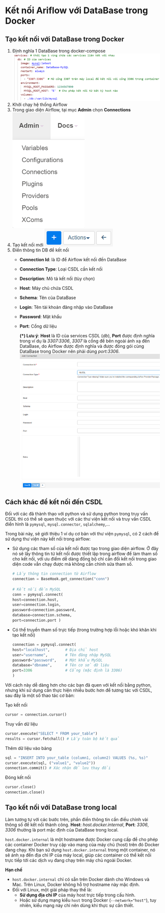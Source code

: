# Kết nối Ariflow với DataBase trong Docker
## Tạo kết nối với DataBase trong Docker
1. Định nghĩa 1 DataBase trong docker-compose 
	![Định nghĩa DB](assets/images/airflow/dinh-nghia-db.png)
2. Khởi chạy hệ thống Airflow
3. Trong giao diện Airflow, tại mục **Admin** chọn  **Connections**
	![Tạo kết nối 1](assets/images/airflow/tao-ket-noi-1.png)
4. Tạo kết nối mới
	![Tạo kết nối 1](assets/images/airflow/tao-ket-noi-2.png)
5. Điền thông tin DB để kết nối
	* **Connection Id**: là ID để Airflow kết nối đến DataBase
	* **Connection Type**: Loại CSDL cần kết nối
	* **Description**: Mô tả kết nối (tùy chọn)
	* **Host**: Máy chủ chứa CSDL
	* **Schema**: Tên của DataBase
	* **Login**: Tên tài khoản đăng nhập vào DataBase
	* **Password**: Mật khẩu
	* **Port**: Cổng dữ liệu
	
		**(\*) Lưu ý**: **Host** là ID của services CSDL (*db*), **Port** được định nghĩa trong ví dụ là *3307:3306*, *3307* là cổng để bên ngoài ánh xạ đến DataBase, do Airflow được định nghĩa và được đóng gói cùng DataBase trong Docker nên phải dùng *port:3306*.
	![Tạo kết nối 1](assets/images/airflow/tao-ket-noi-3.png)

## Cách khác để kết nối đến CSDL

Đối với các đã thành thạo với python và sử dụng python trong truy vấn CSDL thì có thể sẽ quen thuộc với các thư viện kết nối và truy vấn CSDL điển hình là `pymysql`, `mysql.connector`, `sqlalchemy`,...

Trong bài này, sẽ giới thiệu 1 ví dụ cơ bản với thư viện `pymysql`, có 2 cách để sử dụng thư viện này kết nối trong airflow:
* Sử dụng các tham số của kết nối được tạo trong giao diện airflow. Ở đây nó sẽ lấy thông tin từ kết nối được thiết lập trong airflow để làm tham số cho kết nối, với ưu điểm dễ dàng đồng bộ chỉ cần đổi kết nối trong giao diện code vẫn chạy được mà không cần chỉnh sửa tham số.
	```python
	# Lấy thông tin connection từ Airflow 
	connection = BaseHook.get_connection("conn") 
	
	# Kết nối đến MySQL 
	conn = pymysql.connect( 
	host=connection.host, 
	user=connection.login, 
	password=connection.password, 
	database=connection.schema, 
	port=connection.port )
	```

* Có thể truyền tham số trực tiếp (trong trường hợp lỗi hoặc khó khăn khi tạo kết nối)
	```python 
	connection = pymysql.connect(
    host="localhost",       # Địa chỉ host
    user="username",        # Tên đăng nhập MySQL
    password="password",    # Mật khẩu MySQL
    database="dbname",      # Tên cơ sở dữ liệu
    port=3306               # Cổng (mặc định là 3306)
	)
	```

Với cách này dễ dàng hơn cho các bạn đã quen với kết nối bằng python, nhưng khi sử dụng cần thực hiện nhiều bước hơn để tương tác với CSDL, sau đây là một số thao tác cơ bản:

Tạo kết nối
```python
cursor = connection.cursor()
```

Truy vấn dữ liệu
```python
cursor.execute("SELECT * FROM your_table") 
results = cursor.fetchall() # Lấy toàn bộ kết quả
```

Thêm dữ liệu vào bảng
```python
sql = "INSERT INTO your_table (column1, column2) VALUES (%s, %s)" 
cursor.execute(sql, ("value1", "value2")) 
connection.commit() # Xác nhận để lưu thay đổi
```

Đóng kết nối
```python
cursor.close() 
connection.close()
```

## Tạo kết nối với DataBase trong local
Làm tương tự với các bước trên, phần điền thông tin cần điều chỉnh vài thông số để kết nối thành công. **Host**: *host.docker.internal*, **Port**: *3306*, *3306* thường là port mặc định của DataBase trong local.

`host.docker.internal` là một hostname được Docker cung cấp để cho phép các container Docker truy cập vào mạng của máy chủ (host) trên đó Docker đang chạy. Khi bạn sử dụng `host.docker.internal` trong một container, nó sẽ ánh xạ đến địa chỉ IP của máy local, giúp các container có thể kết nối trực tiếp tới các dịch vụ đang chạy trên máy chủ ngoài Docker.

**Hạn chế**
- `host.docker.internal` chỉ có sẵn trên Docker dành cho Windows và Mac. Trên Linux, Docker không hỗ trợ hostname này mặc định. 
- Đối với Linux, một giải pháp thay thế là:
  - **Sử dụng địa chỉ IP** của máy host trực tiếp trong cấu hình.
  - Hoặc sử dụng mạng kiểu `host` trong Docker (`--network="host"`), tuy nhiên, kiểu mạng này chỉ nên dùng khi thực sự cần thiết.